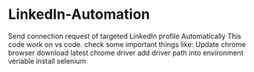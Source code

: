 # LinkedIn-Automation
Send connection request of targeted LinkedIn profile Automatically This code work on vs code. check some important things like:  Update chrome browser download latest chrome driver add driver path into environment veriable install selenium
